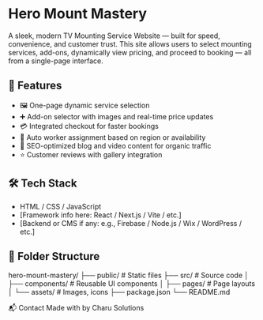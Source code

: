 # Hero Mount Mastery

A sleek, modern TV Mounting Service Website — built for speed, convenience, and customer trust. This site allows users to select mounting services, add-ons, dynamically view pricing, and proceed to booking — all from a single-page interface.

## 🚀 Features

- 🖼️ One-page dynamic service selection
- ➕ Add-on selector with images and real-time price updates
- 💳 Integrated checkout for faster bookings
- 📍 Auto worker assignment based on region or availability
- 🧾 SEO-optimized blog and video content for organic traffic
- ⭐ Customer reviews with gallery integration

## 🛠️ Tech Stack

- HTML / CSS / JavaScript
- [Framework info here: React / Next.js / Vite / etc.]
- [Backend or CMS if any: e.g., Firebase / Node.js / Wix / WordPress / etc.]

## 📂 Folder Structure

hero-mount-mastery/
├── public/ # Static files
├── src/ # Source code
│ ├── components/ # Reusable UI components
│ ├── pages/ # Page layouts
│ └── assets/ # Images, icons
├── package.json
└── README.md

📬 Contact
Made with by Charu Solutions 